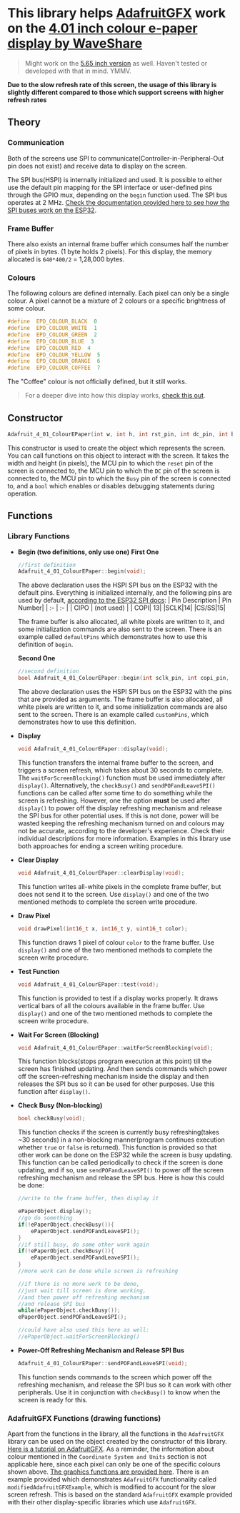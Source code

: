 # This library helps [AdafruitGFX](https://learn.adafruit.com/adafruit-gfx-graphics-library) work on the [4.01 inch colour e-paper display by WaveShare](https://www.waveshare.com/4.01inch-e-Paper-F.htm)
> Might work on the [5.65 inch version](https://www.waveshare.com/5.65inch-e-Paper-F.htm) as well. Haven't tested or developed with that in mind. YMMV.

**Due to the slow refresh rate of this screen, the usage of this library is slightly different compared to those which support screens with higher refresh rates**
## Theory
### Communication
Both of the screens use SPI to communicate(Controller-in-Peripheral-Out pin does not exist) and receive data to display on the screen. 

The SPI bus(HSPI) is internally initialized and used. It is possible to either use the default pin mapping for the SPI interface or user-defined pins through the GPIO mux, depending on the `begin` function used. The SPI bus operates at 2 MHz. [Check the documentation provided here to see how the SPI buses work on the ESP32](https://docs.espressif.com/projects/esp-idf/en/latest/esp32/api-reference/peripherals/spi_master.html).

### Frame Buffer
There also exists an internal frame buffer which consumes half the number of pixels in bytes. (1 byte holds 2 pixels). For this display, the memory allocated is `640*400/2` = 1,28,000 bytes.

### Colours
The following colours are defined internally. Each pixel can only be a single colour. A pixel cannot be a mixture of 2 colours or a specific brightness of some colour.
```c++
#define  EPD_COLOUR_BLACK  0
#define  EPD_COLOUR_WHITE  1
#define  EPD_COLOUR_GREEN  2
#define  EPD_COLOUR_BLUE  3
#define  EPD_COLOUR_RED  4
#define  EPD_COLOUR_YELLOW  5
#define  EPD_COLOUR_ORANGE  6
#define  EPD_COLOUR_COFFEE  7
```

The "Coffee" colour is not officially defined, but it still works. 

> For a deeper dive into how this display works, [check this out](https://github.com/A223D/colourEpaperWaveshare). 



## Constructor
```c++
Adafruit_4_01_ColourEPaper(int w, int h, int rst_pin, int dc_pin, int busy_pin, bool debug_On);
```
This constructor is used to create the object which represents the screen. You can call functions on this object to interact with the screen. It takes the width and height (in pixels), the MCU pin to which the `reset` pin of the screen is connected to, the MCU pin to which the `DC` pin of the screen is connected to, the MCU pin to which the `Busy` pin of the screen is connected to, and a `bool` which enables or disables debugging statements during operation. 

## Functions
### Library Functions
* **Begin (two definitions, only use one)**
  **First One**
	```c++
	//first definition
	Adafruit_4_01_ColourEPaper::begin(void);
	```
	The above declaration uses the HSPI SPI bus on the ESP32 with the default pins. Everything is initialized internally, and the following pins are used by default, [according to the ESP32 SPI docs](https://docs.espressif.com/projects/esp-idf/en/latest/esp32/api-reference/peripherals/spi_master.html):
	| Pin Description | Pin Number|
	| :- | :- |
	| CIPO | (not used) |
	| COPI| 13|
	|SCLK|14|
	|CS/SS|15|
	
	The frame buffer is also allocated, all white pixels are written to it, and some initialization commands are also sent to the screen. There is an example called `defaultPins` which demonstrates how to use this definition of `begin`. 
	
	**Second One**
	```c++
	//second definition
	bool Adafruit_4_01_ColourEPaper::begin(int sclk_pin, int copi_pin, int cs_pin);
	```
	The above declaration uses the HSPI SPI bus on the ESP32 with the pins that are provided as arguments. The frame buffer is also allocated, all white pixels are written to it, and some initialization commands are also sent to the screen. There is an example called `customPins`, which demonstrates how to use this definition.
	
* **Display**
	```c++
	void Adafruit_4_01_ColourEPaper::display(void);
	```
	This function transfers the internal frame buffer to the screen, and triggers a screen refresh, which takes about 30 seconds to complete. The `waitForScreenBlocking()` function must be used immediately after `display()`. Alternatively, the `checkBusy()` and `sendPOFandLeaveSPI()` functions can be called after some time to do something while the screen is refreshing. However, one the option **must** be used after `display()` to power off the display refreshing mechanism and release the SPI bus for other potential uses. If this is not done, power will be wasted keeping the refreshing mechanism turned on and colours may not be accurate, according to the developer's experience. Check their individual descriptions for more information. Examples in this library use both approaches for ending a screen writing procedure.

* **Clear Display**
	```c++
	void Adafruit_4_01_ColourEPaper::clearDisplay(void);
	```
	This function writes all-white pixels in the complete frame buffer, but does not send it to the screen. Use `display()` and one of the two mentioned methods to complete the screen write procedure.

* **Draw Pixel**
	```c++
	void drawPixel(int16_t x, int16_t y, uint16_t color);
	```
	This function draws 1 pixel of colour `color` to the frame buffer. Use `display()` and one of the two mentioned methods to complete the screen write procedure.

* **Test Function**
	```c++
	void Adafruit_4_01_ColourEPaper::test(void);
	```
	This function is provided to test if a display works properly. It draws vertical bars of all the colours available in the frame buffer. Use `display()` and one of the two mentioned methods to complete the screen write procedure.

* **Wait For Screen (Blocking)**
	```c++
	void Adafruit_4_01_ColourEPaper::waitForScreenBlocking(void);
	```
	This function blocks(stops program execution at this point) till the screen has finished updating. And then sends commands which power off the screen-refreshing mechanism inside the display and then releases the SPI bus so it can be used for other purposes. Use this function after `display()`.

* **Check Busy (Non-blocking)**
	```c++
	bool checkBusy(void);
	```
	This function checks if the screen is currently busy refreshing(takes ~30 seconds) in a non-blocking manner(program continues execution whether `true` or `false` is returned). This function is provided so that other work can be done on the ESP32 while the screen is busy updating. This function can be called periodically to check if the screen is done updating, and if so, use `sendPOFandLeaveSPI()` to power off the screen refreshing mechanism and release the SPI bus. Here is how this could be done:
	```c++
	//write to the frame buffer, then display it

	ePaperObject.display();
	//go do something
	if(!ePaperObject.checkBusy()){
		ePaperObject.sendPOFandLeaveSPI();
	}
	//if still busy, do some other work again
	if(!ePaperObject.checkBusy()){
		ePaperObject.sendPOFandLeaveSPI();
	}
	//more work can be done while screen is refreshing

	//if there is no more work to be done, 
	//just wait till screen is done working, 
	//and then power off refreshing mechanism
	//and release SPI bus
	while(ePaperObject.checkBusy());
	ePaperObject.sendPOFandLeaveSPI();

	//could have also used this here as well:
	//ePaperObject.waitForScreenBlocking()

	```
* **Power-Off Refreshing Mechanism and Release SPI Bus**
	```c++
	Adafruit_4_01_ColourEPaper::sendPOFandLeaveSPI(void);
	```
	This function sends commands to the screen which power off the refreshing mechanism, and release the SPI bus so it can work with other peripherals. Use it in conjunction with `checkBusy()` to know when the screen is ready for this. 
	
### AdafruitGFX Functions (drawing functions)

Apart from the functions in the library, all the functions in the `AdafruitGFX` library can be used on the object created by the constructor of this library. [Here is a tutorial on AdafruitGFX](https://learn.adafruit.com/adafruit-gfx-graphics-library/overview). As a reminder, the information about colour mentioned in the `Coordinate System and Units` section is not applicable here, since each pixel can only be one of the specific colours shown above. [The graphics functions are provided here](https://learn.adafruit.com/adafruit-gfx-graphics-library/graphics-primitives).
There is an example provided which demonstrates `AdafruitGFX` functionality called `modifiedAdafruitGFXExample`, which is modified to account for the slow screen refresh. This is based on the standard `AdafruitGFX` example provided with their other display-specific libraries which use `AdafruitGFX`.
